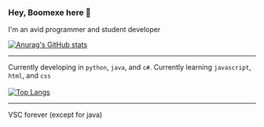 ### Hey, Boomexe here 👋

I'm an avid programmer and student developer

[![Anurag's GitHub stats](https://github-readme-stats.vercel.app/api?username=Boomexe&theme=dark)](https://github.com/anuraghazra/github-readme-stats)

---
Currently developing in `python`, `java`, and `c#`.
Currently learning `javascript`, `html`, and `css`
<br><br>
[![Top Langs](https://github-readme-stats.vercel.app/api/top-langs/?username=Boomexe&layout=compact&theme=dark)](https://github.com/anuraghazra/github-readme-stats)

---

VSC forever (except for java)
